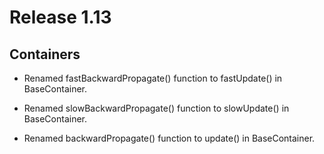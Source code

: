 # Release 1.13

## Containers

* Renamed fastBackwardPropagate() function to fastUpdate() in BaseContainer.

* Renamed slowBackwardPropagate() function to slowUpdate() in BaseContainer.

* Renamed backwardPropagate() function to update() in BaseContainer.